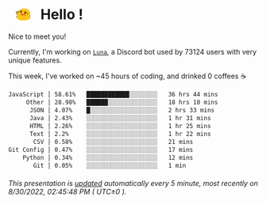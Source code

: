 <h1>   <img src="./spoinky.gif" style="vertical-align:middle;" width="30px">   Hello ! </h1>

Nice to meet you!

Currently, I'm working on <a href='https://github.com/Asgarrrr/Luna'>`Luna`</a>, a Discord bot used by 73124 users with very unique features.

This week, I've worked on ~45 hours of coding, and drinked 0 coffees ☕

```
JavaScript │ 58.61%   ████████████░░░░░░░░   36 hrs 44 mins
     Other │ 28.98%   ██████░░░░░░░░░░░░░░   18 hrs 10 mins
      JSON │ 4.07%    █░░░░░░░░░░░░░░░░░░░   2 hrs 33 mins
      Java │ 2.43%    ░░░░░░░░░░░░░░░░░░░░   1 hr 31 mins
      HTML │ 2.26%    ░░░░░░░░░░░░░░░░░░░░   1 hr 25 mins
      Text │ 2.2%     ░░░░░░░░░░░░░░░░░░░░   1 hr 22 mins
       CSV │ 0.58%    ░░░░░░░░░░░░░░░░░░░░   21 mins
Git Config │ 0.47%    ░░░░░░░░░░░░░░░░░░░░   17 mins
    Python │ 0.34%    ░░░░░░░░░░░░░░░░░░░░   12 mins
       Git │ 0.05%    ░░░░░░░░░░░░░░░░░░░░   1 min
```

###### This presentation is [updated](https://github.com/Asgarrrr) automatically every 5 minute, most recently on 8/30/2022, 02:45:48 PM ( UTC±0 ).